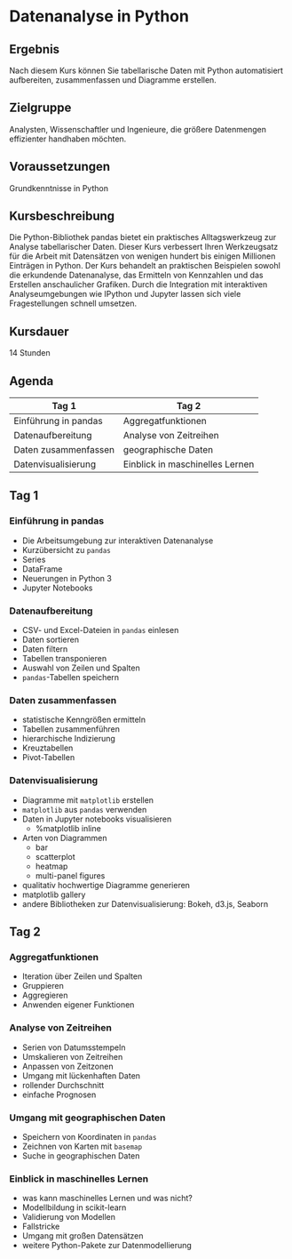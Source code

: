 
# Datenanalyse in Python

## Ergebnis

Nach diesem Kurs können Sie tabellarische Daten mit Python automatisiert aufbereiten, zusammenfassen und Diagramme erstellen.

## Zielgruppe

Analysten, Wissenschaftler und Ingenieure, die größere Datenmengen effizienter handhaben möchten.

## Voraussetzungen

Grundkenntnisse in Python

## Kursbeschreibung

Die Python-Bibliothek pandas bietet ein praktisches Alltagswerkzeug zur Analyse tabellarischer Daten. 
Dieser Kurs verbessert Ihren Werkzeugsatz für die Arbeit mit Datensätzen von wenigen hundert bis einigen Millionen Einträgen in Python. 
Der Kurs behandelt an praktischen Beispielen sowohl die erkundende Datenanalyse, das Ermitteln von Kennzahlen und das Erstellen anschaulicher Grafiken.
Durch die Integration mit interaktiven Analyseumgebungen wie IPython und Jupyter lassen sich viele Fragestellungen schnell umsetzen.

## Kursdauer 

14 Stunden

## Agenda

| Tag 1 | Tag 2 |
|-------|-------|
| Einführung in pandas | Aggregatfunktionen |
| Datenaufbereitung | Analyse von Zeitreihen |
| Daten zusammenfassen | geographische Daten |
| Datenvisualisierung | Einblick in maschinelles Lernen |

## Tag 1

### Einführung in pandas

* Die Arbeitsumgebung zur interaktiven Datenanalyse
* Kurzübersicht zu `pandas`
* Series
* DataFrame
* Neuerungen in Python 3
* Jupyter Notebooks


### Datenaufbereitung

* CSV- und Excel-Dateien in `pandas` einlesen
* Daten sortieren
* Daten filtern
* Tabellen transponieren
* Auswahl von Zeilen und Spalten
* `pandas`-Tabellen speichern

### Daten zusammenfassen

* statistische Kenngrößen ermitteln
* Tabellen zusammenführen
* hierarchische Indizierung
* Kreuztabellen
* Pivot-Tabellen

### Datenvisualisierung

* Diagramme mit `matplotlib` erstellen
* `matplotlib` aus `pandas` verwenden
* Daten in Jupyter notebooks visualisieren
  * %matplotlib inline
* Arten von Diagrammen
  * bar
  * scatterplot
  * heatmap
  * multi-panel figures
* qualitativ hochwertige Diagramme generieren
* matplotlib gallery
* andere Bibliotheken zur Datenvisualisierung: Bokeh, d3.js, Seaborn

## Tag 2

### Aggregatfunktionen

* Iteration über Zeilen und Spalten
* Gruppieren
* Aggregieren
* Anwenden eigener Funktionen

### Analyse von Zeitreihen

* Serien von Datumsstempeln
* Umskalieren von Zeitreihen
* Anpassen von Zeitzonen
* Umgang mit lückenhaften Daten
* rollender Durchschnitt
* einfache Prognosen

### Umgang mit geographischen Daten

* Speichern von Koordinaten in `pandas`
* Zeichnen von Karten mit `basemap`
* Suche in geographischen Daten


### Einblick in maschinelles Lernen

* was kann maschinelles Lernen und was nicht?
* Modellbildung in scikit-learn
* Validierung von Modellen
* Fallstricke
* Umgang mit großen Datensätzen
* weitere Python-Pakete zur Datenmodellierung

